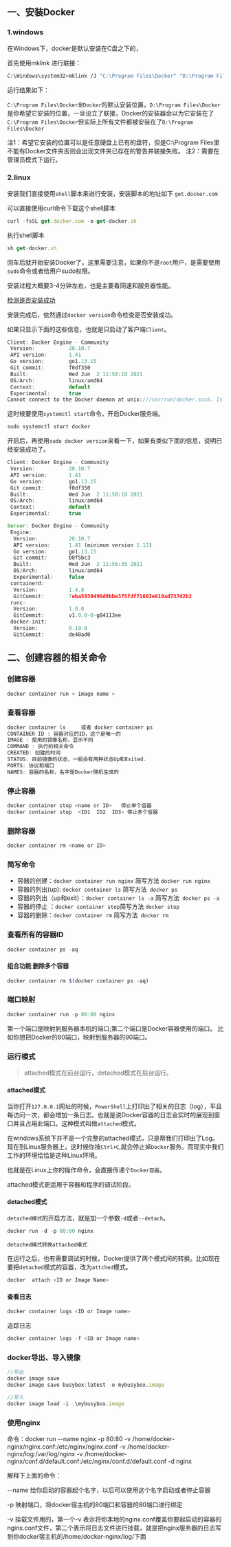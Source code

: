 ## 一、安装Docker

### 1.windows

在Windows下，docker是默认安装在C盘之下的，

首先使用mklink 进行联接：

```bash
C:\Windows\system32>mklink /J "C:\Program Files\Docker" "D:\Program Files\Docker"
```

运行结果如下：

`C:\Program Files\Docker是Docker`的默认安装位置，`D:\Program Files\Docker`是你希望它安装的位置，一旦设立了联接，Docker的安装器会以为它安装在了`C:\Program Files\Docker`但实际上所有文件都被安装在了`D:\Program Files\Docker`

注1：希望它安装的位置可以是任意硬盘上已有的盘符，但是C:\Program Files里不能有Docker文件夹否则会出现文件夹已存在的警告并联接失败。
注2：需要在管理员模式下运行。

### 2.linux

安装我们直接使用`shell`脚本来进行安装，安装脚本的地址如下   `get.docker.com`

可以直接使用curl命令下载这个shell脚本

```jsx
curl -fsSL get.docker.com -o get-docker.sh
```

执行shell脚本

```jsx
sh get-docker.sh
```

回车后就开始安装Docker了。这里需要注意，如果你不是`root`用户，是需要使用`sudo`命令或者给用户sudo权限。

安装过程大概要3-4分钟左右，也是主要看网速和服务器性能。

[检测是否安装成功](https://jspang.com/detailed?id=75#toc312)

安装完成后，依然通过`docker version`命令检查是否安装成功。

如果只显示下面的这些信息，也就是只启动了客户端`Client`。

```jsx
Client: Docker Engine - Community
 Version:           20.10.7
 API version:       1.41
 Go version:        go1.13.15
 Git commit:        f0df350
 Built:             Wed Jun  2 11:58:10 2021
 OS/Arch:           linux/amd64
 Context:           default
 Experimental:      true
Cannot connect to the Docker daemon at unix:///var/run/docker.sock. Is the docker daemon running?
```

这时候要使用`systemctl start`命令，开启Docker服务端。

```jsx
sudo systemctl start docker
```

开启后，再使用`sudo docker version`来看一下，如果有类似下面的信息，说明已经安装成功了。

```jsx
Client: Docker Engine - Community
 Version:           20.10.7
 API version:       1.41
 Go version:        go1.13.15
 Git commit:        f0df350
 Built:             Wed Jun  2 11:58:10 2021
 OS/Arch:           linux/amd64
 Context:           default
 Experimental:      true

Server: Docker Engine - Community
 Engine:
  Version:          20.10.7
  API version:      1.41 (minimum version 1.12)
  Go version:       go1.13.15
  Git commit:       b0f5bc3
  Built:            Wed Jun  2 11:56:35 2021
  OS/Arch:          linux/amd64
  Experimental:     false
 containerd:
  Version:          1.4.8
  GitCommit:        7eba5930496d9bbe375fdf71603e610ad737d2b2
 runc:
  Version:          1.0.0
  GitCommit:        v1.0.0-0-g84113ee
 docker-init:
  Version:          0.19.0
  GitCommit:        de40ad0
```

## 二、创建容器的相关命令

### 创建容器

```jsx
docker container run < image name >
```

### 查看容器

```jsx
docker container ls     或者 docker container ps
CONTAINER ID : 容器对应的ID，这个是唯一的
IMAGE : 使用的镜像名称，显示不同
COMMAND : 执行的相关命令
CREATED: 创建的时间
STATUS: 目前镜像的状态，一般会有两种状态Up和Exited.
PORTS: 协议和端口
NAMES: 容器的名称，名字是Docker随机生成的
```

### 停止容器

```jsx
docker container stop <name or ID>   停止单个容器
docker container stop  <ID1  ID2  ID3> 停止多个容器
```

### 删除容器

```jsx
docker container rm <name or ID>
```

### 简写命令

- 容器的创建：`docker container run nginx` 简写方法 `docker run nginx`
- 容器的列出(up): `docker container ls` 简写方法` docker ps`
- 容器的列出（up和exit）：`docker container ls -a` 简写方法` docker ps -a`
- 容器的停止 ：` docker container stop `简写方法 `docker stop`
- 容器的删除：`docker container rm` 简写方法` docker rm`

### 查看所有的容器ID

```jsx
docker container ps -aq
```

#### 组合功能  删除多个容器

```jsx
docker container rm $(docker container ps -aq)
```

### 端口映射

```javascript
docker container run -p 80:80 nginx
```

第一个端口是映射到服务器本机的端口;第二个端口是Docker容器使用的端口。 比如你想把Docker的80端口，映射到服务器的90端口。

### 运行模式

> attached模式在前台运行，detached模式在后台运行。

#### attached模式

当你打开`127.0.0.1`网址的时候，`PowerShell`上打印出了相关的日志（log），平且每访问一次，都会增加一条日志。也就是说Docker容器的日志会实时的展现到窗口并且占用此端口。这种模式叫做`attached`模式。

在windows系统下并不是一个完整的attached模式，只是帮我们打印出了Log。现在到Linux服务器上，这时候你按`Ctrl+C`,就会停止掉`Docker`服务。而现实中我们工作的环境恰恰是这种Linux环境。

也就是在Linux上你的操作命令，会直接传递个`Docker容器`。

attached模式更适用于容器和程序的调试阶段。

#### detached模式

`detached模式`的开启方法，就是加一个参数`-d`或者`--detach`。

```jsx
docker run -d -p 80:80 nginx
```

`detached模式转换attached模式`

在运行之后，也有需要调试的时候，Docker提供了两个模式间的转换。比如现在要把`detached`模式的容器，改为`attched`模式。

```jsx
docker  attach <ID or Image Name>
```

#### 查看日志

```jsx
docker container logs <ID or Image name>
```

追踪日志

```jsx
docker container logs -f <ID or Image name>
```

### docker导出、导入镜像

```jsx
//导出
docker image save
docker image save busybox:latest -o mybusybox.image

//导入
docker image load -i .\mybusybox.image
```



### 使用nginx

命令：docker run --name nginx -p 80:80 -v /home/docker-nginx/nginx.conf:/etc/nginx/nginx.conf -v /home/docker-nginx/log:/var/log/nginx -v /home/docker-nginx/conf.d/default.conf:/etc/nginx/conf.d/default.conf -d nginx

解释下上面的命令：

--name 给你启动的容器起个名字，以后可以使用这个名字启动或者停止容器

-p 映射端口，将docker宿主机的80端口和容器的80端口进行绑定

-v 挂载文件用的，第一个-v 表示将你本地的nginx.conf覆盖你要起启动的容器的nginx.conf文件，第二个表示将日志文件进行挂载，就是把nginx服务器的日志写到你docker宿主机的/home/docker-nginx/log/下面

# 
